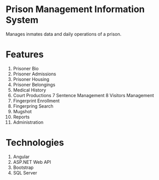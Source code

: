 # Prison Management Information System #

Manages inmates data and daily operations of a prison.

# Features #

1. Prisoner Bio
2. Prisoner Admissions
3. Prisoner Housing
4. Prisoner Belongings
5. Medical History
6. Court Productions
7 Sentence Management
8 Visitors Management
9. Fingerprint Enrollment
10. Fingerpring Search
11. Mugshot
12. Reports
13. Administration

# Technologies #
1. Angular
2. ASP.NET Web API
3. Bootstrap
4. SQL Server
